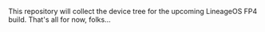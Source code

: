 This repository will collect the device tree for the upcoming LineageOS FP4 build.
That's all for now, folks...
